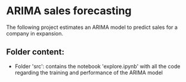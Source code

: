 # ARIMA sales forecasting
The following project estimates an ARIMA model to predict sales for a company in expansion.

## Folder content:
*   Folder 'src': contains the notebook 'explore.ipynb' with all the code regarding the training and performance of the ARIMA model 
